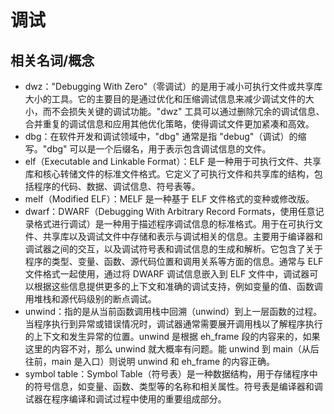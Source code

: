 # 调试

## 相关名词/概念

- dwz："Debugging With Zero"（零调试）的是用于减小可执行文件或共享库大小的工具。它的主要目的是通过优化和压缩调试信息来减少调试文件的大小，而不会损失关键的调试功能。"dwz" 工具可以通过删除冗余的调试信息、合并重复的调试信息和应用其他优化策略，使得调试文件更加紧凑和高效。
- dbg：在软件开发和调试领域中，"dbg" 通常是指 "debug"（调试）的缩写。"dbg" 可以是一个后缀名，用于表示包含调试信息的文件。
- elf（Executable and Linkable Format）：ELF 是一种用于可执行文件、共享库和核心转储文件的标准文件格式。它定义了可执行文件和共享库的结构，包括程序的代码、数据、调试信息、符号表等。
- melf（Modified ELF）：MELF 是一种基于 ELF 文件格式的变种或修改版。
- dwarf：DWARF（Debugging With Arbitrary Record Formats，使用任意记录格式进行调试）是一种用于描述程序调试信息的标准格式。用于在可执行文件、共享库以及调试文件中存储和表示与调试相关的信息。主要用于编译器和调试器之间的交互，以及调试符号表和调试信息的生成和解析。它包含了关于程序的类型、变量、函数、源代码位置和调用关系等方面的信息。通常与 ELF文件格式一起使用，通过将 DWARF 调试信息嵌入到 ELF 文件中，调试器可以根据这些信息提供更多的上下文和准确的调试支持，例如变量的值、函数调用堆栈和源代码级别的断点调试。
- unwind：指的是从当前函数调用栈中回溯（unwind）到上一层函数的过程。当程序执行到异常或错误情况时，调试器通常需要展开调用栈以了解程序执行的上下文和发生异常的位置。unwind 是根据 eh_frame 段的内容来的，如果这里的内容不对，那么 unwind 就大概率有问题。能 unwind 到 main（从后往前，main 是入口）则说明 unwind 和 eh_frame 的内容正确。
- symbol table：Symbol Table（符号表）是一种数据结构，用于存储程序中的符号信息，如变量、函数、类型等的名称和相关属性。符号表是编译器和调试器在程序编译和调试过程中使用的重要组成部分。
